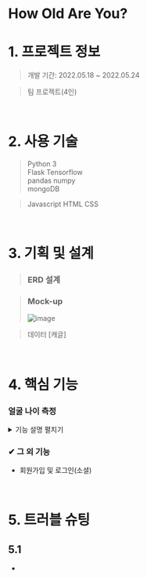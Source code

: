 # How Old Are You?

# 1. 프로젝트 정보
> 개발 기간: 2022.05.18 ~ 2022.05.24

> 팀 프로젝트(4인)

<br>

# 2. 사용 기술
> Python 3  
> Flask
> Tensorflow  
> pandas 
> numpy  
> mongoDB  

> Javascript
> HTML
> CSS

<br>

# 3. 기획 및 설계
> ### ERD 설계
> 

> ### Mock-up
> ![image](https://user-images.githubusercontent.com/100769423/186613503-ea2c0bf9-3bd1-429c-a87b-0a875d54d79b.png)

> 데이터
> [캐글] 

<br>

# 4. 핵심 기능
### 얼굴 나이 측정

<details>
  <summary>기능 설명 펼치기</summary>
  <br>

## 4.1 기능 흐름
  
  <br>
  
> ### 📌 Step 1. 이미지 업로드
- 
  
  <br>
  
> ### 📌 Step 2. 이미지 머신러닝 측정
- 
  
  <br>
  
> ### 📌 Step 3. 데이터 응답 
- 준비가 완료된 와인 데이터로 클라이언트에 응답합니다.

  <br>
</details>


### ✔ 그 외 기능
- 회원가입 및 로그인(소셜)

<br>

# 5. 트러블 슈팅
## 5.1 
- 
